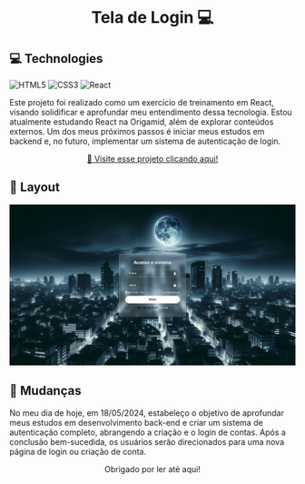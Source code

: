 <h1 align="center" style="font-weight: bold;">Tela de Login 💻</h1>

<h2 id="technologies">💻 Technologies</h2>

![HTML5](https://img.shields.io/badge/html5-%23E34F26.svg?style=for-the-badge&logo=html5&logoColor=white) ![CSS3](https://img.shields.io/badge/css3-%231572B6.svg?style=for-the-badge&logo=css3&logoColor=white) ![React](https://img.shields.io/badge/react-%2320232a.svg?style=for-the-badge&logo=react&logoColor=%2361DAFB)

<p align="start">
Este projeto foi realizado como um exercício de treinamento em React, visando solidificar e aprofundar meu entendimento dessa tecnologia. Estou atualmente estudando React na Origamid, além de explorar conteúdos externos. Um dos meus próximos passos é iniciar meus estudos em backend e, no futuro, implementar um sistema de autenticação de login.
</p>

<p align="center">
     <a href="https://tela-de-login-react-lyart.vercel.app/">📱 Visite esse projeto clicando aqui!</a>
</p>

<h2 id="layout">🎨 Layout</h2>

<p align="center">
    <img src="https://github.com/EndriwBraga/Tela-de-Login-React/blob/main/src/assets/tela-de-login.png" alt="Image Example" width="600px">
</p>

<h2 id="change">🎨 Mudanças</h2>

<p align="start">
No meu dia de hoje, em 18/05/2024, estabeleço o objetivo de aprofundar meus estudos em desenvolvimento back-end e criar um sistema de autenticação completo, abrangendo a criação e o login de contas. Após a conclusão bem-sucedida, os usuários serão direcionados para uma nova página de login ou criação de conta.</p>


<p align="center"> Obrigado por ler até aqui!</p>
